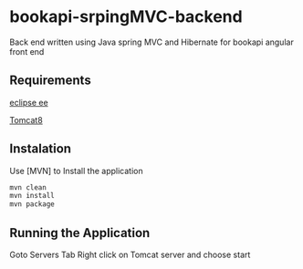 # bookapi-srpingMVC-backend
Back end written using Java spring MVC and Hibernate for bookapi angular front end

## Requirements
[eclipse ee](https://www.eclipse.org/downloads/)

[Tomcat8](https://crunchify.com/step-by-step-guide-to-setup-and-install-apache-tomcat-server-in-eclipse-development-environment-ide/)

## Instalation
Use [MVN] to Install the application

```bash
mvn clean
mvn install
mvn package
```

## Running the Application
Goto Servers Tab Right click on Tomcat server and choose start
